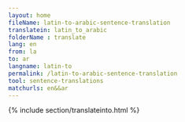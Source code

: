 ```yaml
---
layout: home
fileName: latin-to-arabic-sentence-translation
translatein: latin_to_arabic
folderName : translate
lang: en
from: la
to: ar
langname: latin-to
permalink: /latin-to-arabic-sentence-translation
tool: sentence-translations
matchurls: en&&ar
---
```

{% include section/translateinto.html %}
